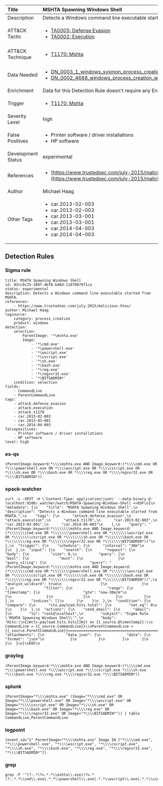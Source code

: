 | Title                | MSHTA Spawning Windows Shell                                                                                                                                                 |
|:---------------------|:------------------------------------------------------------------------------------------------------------------------------------------------------------|
| Description          | Detects a Windows command line executable started from MSHTA.                                                                                                                                           |
| ATT&amp;CK Tactic    |  <ul><li>[TA0005: Defense Evasion](https://attack.mitre.org/tactics/TA0005)</li><li>[TA0002: Execution](https://attack.mitre.org/tactics/TA0002)</li></ul>  |
| ATT&amp;CK Technique | <ul><li>[T1170: Mshta](https://attack.mitre.org/techniques/T1170)</li></ul>  |
| Data Needed          | <ul><li>[DN_0003_1_windows_sysmon_process_creation](../Data_Needed/DN_0003_1_windows_sysmon_process_creation.md)</li><li>[DN_0002_4688_windows_process_creation_with_commandline](../Data_Needed/DN_0002_4688_windows_process_creation_with_commandline.md)</li></ul>  |
| Enrichment           |  Data for this Detection Rule doesn't require any Enrichments.  |
| Trigger              | <ul><li>[T1170: Mshta](../Triggers/T1170.md)</li></ul>  |
| Severity Level       | high |
| False Positives      | <ul><li>Printer software / driver installations</li><li>HP software</li></ul>  |
| Development Status   | experimental |
| References           | <ul><li>[https://www.trustedsec.com/july-2015/malicious-htas/](https://www.trustedsec.com/july-2015/malicious-htas/)</li></ul>  |
| Author               | Michael Haag |
| Other Tags           | <ul><li>car.2013-02-003</li><li>car.2013-02-003</li><li>car.2013-03-001</li><li>car.2013-03-001</li><li>car.2014-04-003</li><li>car.2014-04-003</li></ul> | 

## Detection Rules

### Sigma rule

```
title: MSHTA Spawning Windows Shell
id: 03cc0c25-389f-4bf8-b48d-11878079f1ca
status: experimental
description: Detects a Windows command line executable started from MSHTA.
references:
    - https://www.trustedsec.com/july-2015/malicious-htas/
author: Michael Haag
logsource:
    category: process_creation
    product: windows
detection:
    selection:
        ParentImage: '*\mshta.exe'
        Image:
            - '*\cmd.exe'
            - '*\powershell.exe'
            - '*\wscript.exe'
            - '*\cscript.exe'
            - '*\sh.exe'
            - '*\bash.exe'
            - '*\reg.exe'
            - '*\regsvr32.exe'
            - '*\BITSADMIN*'
    condition: selection
fields:
    - CommandLine
    - ParentCommandLine
tags:
    - attack.defense_evasion
    - attack.execution
    - attack.t1170
    - car.2013-02-003
    - car.2013-03-001
    - car.2014-04-003
falsepositives:
    - Printer software / driver installations
    - HP software
level: high

```





### es-qs
    
```
(ParentImage.keyword:*\\\\mshta.exe AND Image.keyword:(*\\\\cmd.exe OR *\\\\powershell.exe OR *\\\\wscript.exe OR *\\\\cscript.exe OR *\\\\sh.exe OR *\\\\bash.exe OR *\\\\reg.exe OR *\\\\regsvr32.exe OR *\\\\BITSADMIN*))
```


### xpack-watcher
    
```
curl -s -XPUT -H \'Content-Type: application/json\' --data-binary @- localhost:9200/_watcher/watch/MSHTA-Spawning-Windows-Shell <<EOF\n{\n  "metadata": {\n    "title": "MSHTA Spawning Windows Shell",\n    "description": "Detects a Windows command line executable started from MSHTA.",\n    "tags": [\n      "attack.defense_evasion",\n      "attack.execution",\n      "attack.t1170",\n      "car.2013-02-003",\n      "car.2013-03-001",\n      "car.2014-04-003"\n    ],\n    "query": "(ParentImage.keyword:*\\\\\\\\mshta.exe AND Image.keyword:(*\\\\\\\\cmd.exe OR *\\\\\\\\powershell.exe OR *\\\\\\\\wscript.exe OR *\\\\\\\\cscript.exe OR *\\\\\\\\sh.exe OR *\\\\\\\\bash.exe OR *\\\\\\\\reg.exe OR *\\\\\\\\regsvr32.exe OR *\\\\\\\\BITSADMIN*))"\n  },\n  "trigger": {\n    "schedule": {\n      "interval": "30m"\n    }\n  },\n  "input": {\n    "search": {\n      "request": {\n        "body": {\n          "size": 0,\n          "query": {\n            "bool": {\n              "must": [\n                {\n                  "query_string": {\n                    "query": "(ParentImage.keyword:*\\\\\\\\mshta.exe AND Image.keyword:(*\\\\\\\\cmd.exe OR *\\\\\\\\powershell.exe OR *\\\\\\\\wscript.exe OR *\\\\\\\\cscript.exe OR *\\\\\\\\sh.exe OR *\\\\\\\\bash.exe OR *\\\\\\\\reg.exe OR *\\\\\\\\regsvr32.exe OR *\\\\\\\\BITSADMIN*))",\n                    "analyze_wildcard": true\n                  }\n                }\n              ],\n              "filter": {\n                "range": {\n                  "timestamp": {\n                    "gte": "now-30m/m"\n                  }\n                }\n              }\n            }\n          }\n        },\n        "indices": []\n      }\n    }\n  },\n  "condition": {\n    "compare": {\n      "ctx.payload.hits.total": {\n        "not_eq": 0\n      }\n    }\n  },\n  "actions": {\n    "send_email": {\n      "email": {\n        "to": "root@localhost",\n        "subject": "Sigma Rule \'MSHTA Spawning Windows Shell\'",\n        "body": "Hits:\\n{{#ctx.payload.hits.hits}}Hit on {{_source.@timestamp}}:\\n      CommandLine = {{_source.CommandLine}}\\nParentCommandLine = {{_source.ParentCommandLine}}================================================================================\\n{{/ctx.payload.hits.hits}}",\n        "attachments": {\n          "data.json": {\n            "data": {\n              "format": "json"\n            }\n          }\n        }\n      }\n    }\n  }\n}\nEOF\n
```


### graylog
    
```
(ParentImage.keyword:*\\\\mshta.exe AND Image.keyword:(*\\\\cmd.exe *\\\\powershell.exe *\\\\wscript.exe *\\\\cscript.exe *\\\\sh.exe *\\\\bash.exe *\\\\reg.exe *\\\\regsvr32.exe *\\\\BITSADMIN*))
```


### splunk
    
```
(ParentImage="*\\\\mshta.exe" (Image="*\\\\cmd.exe" OR Image="*\\\\powershell.exe" OR Image="*\\\\wscript.exe" OR Image="*\\\\cscript.exe" OR Image="*\\\\sh.exe" OR Image="*\\\\bash.exe" OR Image="*\\\\reg.exe" OR Image="*\\\\regsvr32.exe" OR Image="*\\\\BITSADMIN*")) | table CommandLine,ParentCommandLine
```


### logpoint
    
```
(event_id="1" ParentImage="*\\\\mshta.exe" Image IN ["*\\\\cmd.exe", "*\\\\powershell.exe", "*\\\\wscript.exe", "*\\\\cscript.exe", "*\\\\sh.exe", "*\\\\bash.exe", "*\\\\reg.exe", "*\\\\regsvr32.exe", "*\\\\BITSADMIN*"])
```


### grep
    
```
grep -P '^(?:.*(?=.*.*\\mshta\\.exe)(?=.*(?:.*.*\\cmd\\.exe|.*.*\\powershell\\.exe|.*.*\\wscript\\.exe|.*.*\\cscript\\.exe|.*.*\\sh\\.exe|.*.*\\bash\\.exe|.*.*\\reg\\.exe|.*.*\\regsvr32\\.exe|.*.*\\BITSADMIN.*)))'
```



